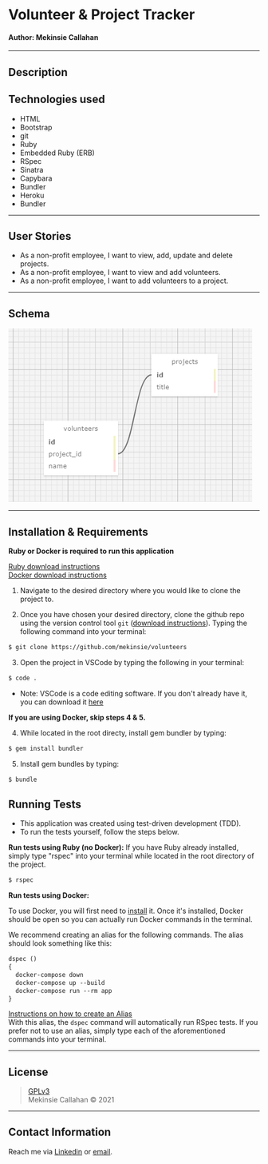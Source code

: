 # Volunteer & Project Tracker
#### **Author: Mekinsie Callahan**
* * *
## Description

## Technologies used

* HTML
* Bootstrap
* git
* Ruby
* Embedded Ruby (ERB)
* RSpec
* Sinatra
* Capybara
* Bundler
* Heroku
* Bundler

* * *
## User Stories

* As a non-profit employee, I want to view, add, update and delete projects.
* As a non-profit employee, I want to view and add volunteers.
* As a non-profit employee, I want to add volunteers to a project.

* * *
## Schema

<img src="./public/images/Schema.PNG">

* * *
## Installation & Requirements
**Ruby or Docker is required to run this application**

 <a href="https://www.learnhowtoprogram.com/ruby-and-rails/getting-started-with-ruby/installing-ruby">Ruby download instructions</a>  
 <a href="https://www.learnhowtoprogram.com/ruby-and-rails/docker-with-ruby/installing-docker">Docker download instructions</a>  
1. Navigate to the desired directory where you would like to clone the project to.

2. Once you have chosen your desired directory, clone the github repo using the version control tool `git` (<a href="https://www.learnhowtoprogram.com/introduction-to-programming/getting-started-with-intro-to-programming/git-and-github">download instructions</a>). Typing the following command into your terminal:
```bash
$ git clone https://github.com/mekinsie/volunteers
```
3. Open the project in VSCode by typing the following in your terminal:

``` bash
$ code .
```
* Note: VSCode is a code editing software. If you don't already have it, you can download it <a href="https://code.visualstudio.com/">here</a> 

**If you are using Docker, skip steps 4 & 5.**

4. While located in the root directy, install gem bundler by typing:

``` bash
$ gem install bundler
```

5. Install gem bundles by typing:

``` bash
$ bundle
```

## Running Tests
* This application was created using test-driven development (TDD).
* To run the tests yourself, follow the steps below.

**Run tests using Ruby (no Docker):**
If you have Ruby already installed, simply type "rspec" into your terminal while located in the root directory of the project.
``` bash
$ rspec
```

**Run tests using Docker:**

To use Docker, you will first need to [install](https://docs.docker.com/get-docker/) it. Once it's installed, Docker should be open so you can actually run Docker commands in the terminal.

We recommend creating an alias for the following commands. The alias should look something like this:

```
dspec ()
{
  docker-compose down
  docker-compose up --build
  docker-compose run --rm app
}
```
<a href="https://www.learnhowtoprogram.com/ruby-and-rails/docker-with-ruby/using-aliases">Instructions on how to create an Alias</a>  
With this alias, the `dspec` command will automatically run RSpec tests. If you prefer not to use an alias, simply type each of the aforementioned commands into your terminal.

* * *

## License
> [GPLv3](https://choosealicense.com/licenses/gpl-3.0/)\
> Mekinsie Callahan &copy; 2021

* * *

## Contact Information

Reach me via <a href="https://www.linkedin.com/in/mekinsie/" target="_blank">Linkedin</a> or <a href="mailto:mekinsie.aja@gmail.com" target="_blank">email</a></li>.